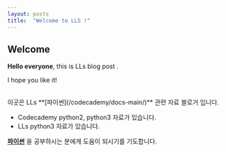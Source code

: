 ```yaml
---
layout: posts
title:  "Welcome to LLS !"
---
```



## Welcome

**Hello everyone**, this is LLs blog post .

I hope you like it!

<br>
이곳은 LLs **[파이썬](/codecademy/docs-main/)** 관련 자료 블로거 입니다.    

* Codecademy python2, python3 자료가 있습니다. 
* LLs python3 자료가 있습니다.    

**[파이썬](/codecademy/docs-main/)** 을 공부하시는 분에게 도움이 되시기를 기도합니다. 
